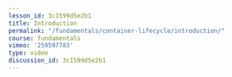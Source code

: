 ```yaml
---
lesson_id: 3c1599d5e2b1
title: Introduction
permalink: "/fundamentals/container-lifecycle/introduction/"
course: fundamentals
vimeo: '259597783'
type: video
discussion_id: 3c1599d5e2b1
---
```



